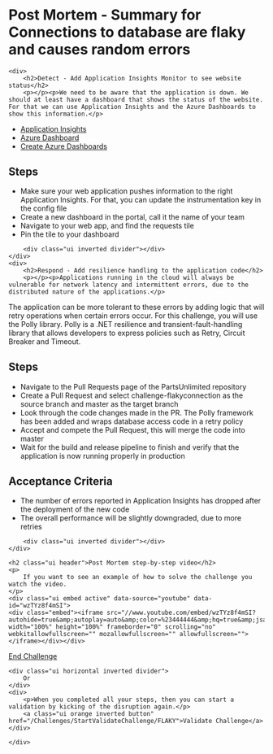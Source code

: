 <div class="container">
        


        
<h1 class="ui header">Post Mortem - Summary for Connections to database are flaky and causes random errors</h1>
<blockquote class="blockquote">
    <p class="mb-0"></p>
</blockquote>

<div class="ui inverted divider"></div>

    <div>
        <h2>Detect - Add Application Insights Monitor to see website status</h2>
        <p></p><p>We need to be aware that the application is down. We should at least have a dashboard that shows the status of the website. For that we can use Application Insights and the Azure Dashboards to show this information.</p>
<ul>
<li><a href="https://docs.microsoft.com/en-us/azure/azure-monitor/app/app-insights-overview">Application Insights</a></li>
<li><a href="https://azure.microsoft.com/nl-nl/updates/new-analytics-features-for-dashboards/">Azure Dashboard</a></li>
<li><a href="https://docs.microsoft.com/en-us/azure/azure-portal/azure-portal-dashboards">Create Azure Dashboards</a></li>
</ul>
<h2 id="steps">Steps</h2>
<ul>
<li>Make sure your web application pushes information to the right Application Insights. For that, you can update the instrumentation key in the config file</li>
<li>Create a new dashboard in the portal, call it the name of your team</li>
<li>Navigate to your web app, and find the requests tile</li>
<li>Pin the tile to your dashboard</li>
</ul>
<p></p>

        <div class="ui inverted divider"></div>
    </div>
    <div>
        <h2>Respond - Add resilience handling to the application code</h2>
        <p></p><p>Applications running in the cloud will always be vulnerable for network latency and intermittent errors, due to the distributed nature of the applications.</p>
<p>The application can be more tolerant to these errors by adding logic that will retry operations when certain errors occur. For this challenge, you will use the Polly library. Polly is a .NET resilience and transient-fault-handling library that allows developers to express policies such as Retry, Circuit Breaker and Timeout.</p>
<h2 id="steps">Steps</h2>
<ul>
<li>Navigate to the Pull Requests page of the PartsUnlimited repository</li>
<li>Create a Pull Request and select challenge-flakyconnection as the source branch and master as the target branch</li>
<li>Look through the code changes made in the PR. The Polly framework has been added and wraps database access code in a retry policy</li>
<li>Accept and compete the Pull Request, this will merge the code into master</li>
<li>Wait for the build and release pipeline to finish and verify that the application is now running properly in production</li>
</ul>
<h2 id="acceptance-criteria">Acceptance Criteria</h2>
<ul>
<li>The number of errors reported in Application Insights has dropped after the deployment of the new code</li>
<li>The overall performance will be slightly downgraded, due to more retries</li>
</ul>
<p></p>

        <div class="ui inverted divider"></div>
    </div>

    <h2 class="ui header">Post Mortem step-by-step video</h2>
    <p>
        If you want to see an example of how to solve the challenge you watch the video.
    </p>
    <div class="ui embed active" data-source="youtube" data-id="wzTYz8f4mSI">
    <div class="embed"><iframe src="//www.youtube.com/embed/wzTYz8f4mSI?autohide=true&amp;autoplay=auto&amp;color=%23444444&amp;hq=true&amp;jsapi=false&amp;modestbranding=true" width="100%" height="100%" frameborder="0" scrolling="no" webkitallowfullscreen="" mozallowfullscreen="" allowfullscreen=""></iframe></div></div>


<p>
</p><div class="ui center aligned basic segment">
    <div>
        <a class="ui orange inverted button" href="/">End Challenge</a>
    </div>

    <div class="ui horizontal inverted divider">
        Or
    </div>
    <div>
        <p>When you completed all your steps, then you can start a validation by kicking of the disruption again.</p>
        <a class="ui orange inverted button" href="/Challenges/StartValidateChallenge/FLAKY">Validate Challenge</a>
    </div>
</div>

<script>
    $('.embed').embed();
    $('.ui.accordion')
        .accordion()
        ;
</script>
<style>
    h2#steps {
        font-size: 1.3rem;
    }
</style>

    </div>